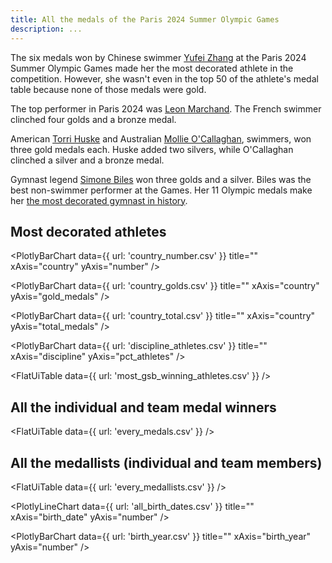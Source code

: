 ```yaml
---
title: All the medals of the Paris 2024 Summer Olympic Games
description: ...
---
```


The six medals won by Chinese swimmer [Yufei Zhang](https://olympics.com/en/athletes/yufei-zhang) at the Paris 2024 Summer Olympic Games made her the most decorated athlete in the competition. However, she wasn't even in the top 50 of the athlete's medal table because none of those medals were gold.

The top performer in Paris 2024 was [Leon Marchand](https://olympics.com/en/athletes/leon-marchand). The French swimmer clinched four golds and a bronze medal. 

American [Torri Huske](https://olympics.com/en/athletes/leon-marchand) and Australian [Mollie O'Callaghan](https://olympics.com/en/athletes/mollie-o-callaghan), swimmers, won three gold medals each. Huske added two silvers, while O'Callaghan clinched a silver and a bronze medal. 

Gymnast legend [Simone Biles](https://olympics.com/en/athletes/simone-biles) won three golds and a silver. Biles was the best non-swimmer performer at the Games. Her 11 Olympic medals make her [the most decorated gymnast in history](https://www.washingtonpost.com/sports/olympics/2024/08/01/simone-biles-olympic-medals-count/).

## Most decorated athletes

<PlotlyBarChart
  data={{
    url: 'country_number.csv'
  }}
  title=""
  xAxis="country"
  yAxis="number"
/>

<PlotlyBarChart
  data={{
    url: 'country_golds.csv'
  }}
  title=""
  xAxis="country"
  yAxis="gold_medals"
/>

<PlotlyBarChart
  data={{
    url: 'country_total.csv'
  }}
  title=""
  xAxis="country"
  yAxis="total_medals"
/>

<PlotlyBarChart
  data={{
    url: 'discipline_athletes.csv'
  }}
  title=""
  xAxis="discipline"
  yAxis="pct_athletes"
/>

<FlatUiTable
  data={{
    url: 'most_gsb_winning_athletes.csv'
  }}
 />

## All the individual and team medal winners

<FlatUiTable
  data={{
    url: 'every_medals.csv'
  }}
 />

 ## All the medallists (individual and team members)

 <FlatUiTable
  data={{
    url: 'every_medallists.csv'
  }}
 />

 <PlotlyLineChart
  data={{
    url: 'all_birth_dates.csv'
  }}
  title=""
  xAxis="birth_date"
  yAxis="number"
/>

 <PlotlyBarChart
  data={{
    url: 'birth_year.csv'
  }}
  title=""
  xAxis="birth_year"
  yAxis="number"
/>
